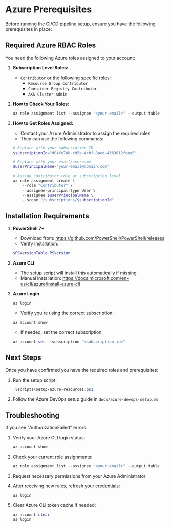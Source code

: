 # Azure Prerequisites

Before running the CI/CD pipeline setup, ensure you have the following prerequisites in place:

## Required Azure RBAC Roles

You need the following Azure roles assigned to your account:

1. **Subscription Level Roles:**
   - `Contributor` or the following specific roles:
     - `Resource Group Contributor`
     - `Container Registry Contributor`
     - `AKS Cluster Admin`

2. **How to Check Your Roles:**
   ```powershell
   az role assignment list --assignee "<your-email>" --output table
   ```

3. **How to Get Roles Assigned:**
   - Contact your Azure Administrator to assign the required roles
   - They can use the following commands:
   ```powershell
   # Replace with your subscription ID
   $subscriptionId="d04fe7ab-c85a-4cbf-8acd-4363812fcea5"
   
   # Replace with your email/username
   $userPrincipalName="your-email@domain.com"
   
   # Assign Contributor role at subscription level
   az role assignment create \
       --role "Contributor" \
       --assignee-principal-type User \
       --assignee $userPrincipalName \
       --scope "/subscriptions/$subscriptionId"
   ```

## Installation Requirements

1. **PowerShell 7+**
   - Download from: https://github.com/PowerShell/PowerShell/releases
   - Verify installation:
   ```powershell
   $PSVersionTable.PSVersion
   ```

2. **Azure CLI**
   - The setup script will install this automatically if missing
   - Manual installation: https://docs.microsoft.com/en-us/cli/azure/install-azure-cli

3. **Azure Login**
   ```powershell
   az login
   ```
   - Verify you're using the correct subscription:
   ```powershell
   az account show
   ```
   - If needed, set the correct subscription:
   ```powershell
   az account set --subscription "<subscription-id>"
   ```

## Next Steps

Once you have confirmed you have the required roles and prerequisites:

1. Run the setup script:
   ```powershell
   .\scripts\setup-azure-resources.ps1
   ```

2. Follow the Azure DevOps setup guide in `docs/azure-devops-setup.md`

## Troubleshooting

If you see "AuthorizationFailed" errors:

1. Verify your Azure CLI login status:
   ```powershell
   az account show
   ```

2. Check your current role assignments:
   ```powershell
   az role assignment list --assignee "<your-email>" --output table
   ```

3. Request necessary permissions from your Azure Administrator

4. After receiving new roles, refresh your credentials:
   ```powershell
   az login
   ```

5. Clear Azure CLI token cache if needed:
   ```powershell
   az account clear
   az login